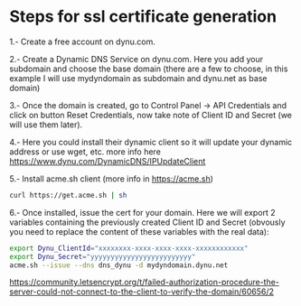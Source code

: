 
# Steps for ssl certificate generation

1.- Create a free account on dynu.com.

2.- Create a Dynamic DNS Service on dynu.com. Here you add your subdomain and choose the base domain (there are a few to choose, in this example I will use mydyndomain as subdomain and dynu.net as base domain)

3.- Once the domain is created, go to Control Panel -> API Credentials and click on button Reset Credentials, now take note of Client ID and Secret (we will use them later).

4.- Here you could install their dynamic client so it will update your dynamic address or use wget, etc. more info here https://www.dynu.com/DynamicDNS/IPUpdateClient

5.- Install acme.sh client (more info in https://acme.sh)

```bash
curl https://get.acme.sh | sh
```

6.- Once installed, issue the cert for your domain. Here we will export 2 variables containing the previously created Client ID and Secret (obvously you need to replace the content of these variables with the real data):

```bash
export Dynu_ClientId="xxxxxxxx-xxxx-xxxx-xxxx-xxxxxxxxxxxx"
export Dynu_Secret="yyyyyyyyyyyyyyyyyyyyyyyyy"
acme.sh --issue --dns dns_dynu -d mydyndomain.dynu.net
```

https://community.letsencrypt.org/t/failed-authorization-procedure-the-server-could-not-connect-to-the-client-to-verify-the-domain/60656/2